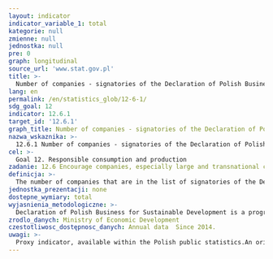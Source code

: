 ```yaml
---
layout: indicator
indicator_variable_1: total
kategorie: null
zmienne: null
jednostka: null
pre: 0
graph: longitudinal
source_url: 'www.stat.gov.pl'
title: >-
  Number of companies - signatories of the Declaration of Polish Business for Sustainable Development
lang: en
permalink: /en/statistics_glob/12-6-1/
sdg_goal: 12
indicator: 12.6.1
target_id: '12.6.1'
graph_title: Number of companies - signatories of the Declaration of Polish Business for Sustainable Development
nazwa_wskaznika: >-
  12.6.1 Number of companies - signatories of the Declaration of Polish Business for Sustainable Development
cel: >-
  Goal 12. Responsible consumption and production
zadanie: 12.6 Encourage companies, especially large and transnational companies, to adopt sustainable practices and to integrate sustainability information into their reporting cycle
definicja: >-
  The number of companies that are in the list of signatories of the Declaration of Polish Business for Sustainable Development.
jednostka_prezentacji: none
dostepne_wymiary: total
wyjasnienia_metodologiczne: >-
  Declaration of Polish Business for Sustainable Development is a programming document of the project “Vision for Sustainable Development of Polish Business 2050” (Vision 2050), carried out by the ministry responisible for economy (at present: Ministry of Economic Development) Ministry of the Environment, Responsible Business Forum, and consulting companies.Vision 2050 is designed to: integrate the business around the idea of sustainable development, indicate the challenges in this area and to strengthen the dialogue of the administration and the private sector for the implementation of the Polish development goals. Declaration of Polish Business for Sustainable Development defines the 10 key challenges in support of sustainable development of the economy, the environment and society:1. To base our actions on wide collaboration, innovative thinking and education both our own employees and the public. 2. To lead business based on trust and dialogue. 3. To cooperate with academic centers and schools in the field of education future employees. 4. To involve conditions and development opportunities for employees. 5. To promote and support the implementation of new technological solutions. 6. To create infrastructure and maintain investments on the basis of dialogue and in accordance with the principles of sustainable development. 7. To take action to reduce our negative impact on the environment. 8. To make solutions to reduce energy consumption, both in terms of implementation of new technological solutions, process optimization, and education. 9. To engage in dialogue with the Government and share our experiences on issues relevant for entrepreneurs and the economy. 10. To raise the level of business ethics, including in relations with all stakeholders.
zrodlo_danych: Ministry of Economic Development
czestotliwosc_dostępnosc_danych: Annual data  Since 2014.
uwagi: >-
  Proxy indicator, available within the Polish public statistics.An original indicator, adopted by the UN for monitoring target 12.6 of the 2030 Agenda is 12.6.1 Number of companies publishing sustainability reports.
---
```

